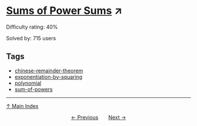 # [Sums of Power Sums](https://projecteuler.net/problem=487) ↗️

Difficulty rating: 40%

Solved by: 715 users
## Tags

- [chinese-remainder-theorem](../tags/chinese-remainder-theorem.md)
- [exponentiation-by-squaring](../tags/exponentiation-by-squaring.md)
- [polynomial](../tags/polynomial.md)
- [sum-of-powers](../tags/sum-of-powers.md)



---

[↑ Main Index](../README.md)


<div align=center><a href='486.md'>← Previous</a> &nbsp;&nbsp; &nbsp;&nbsp;  <a href='488.md'>Next →</a></div>
